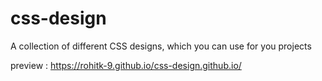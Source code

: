 # css-design
A collection of different CSS designs, which you can use for you projects

preview : https://rohitk-9.github.io/css-design.github.io/
